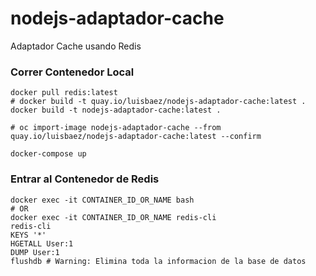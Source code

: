 # nodejs-adaptador-cache

Adaptador Cache usando Redis

### Correr Contenedor Local

```shell
docker pull redis:latest
# docker build -t quay.io/luisbaez/nodejs-adaptador-cache:latest .
docker build -t nodejs-adaptador-cache:latest .

# oc import-image nodejs-adaptador-cache --from quay.io/luisbaez/nodejs-adaptador-cache:latest --confirm

docker-compose up
```


### Entrar al Contenedor de Redis

```shell
docker exec -it CONTAINER_ID_OR_NAME bash
# OR
docker exec -it CONTAINER_ID_OR_NAME redis-cli
redis-cli
KEYS '*'
HGETALL User:1
DUMP User:1
flushdb # Warning: Elimina toda la informacion de la base de datos
```